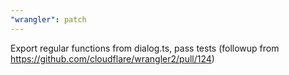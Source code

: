 ```yaml
---
"wrangler": patch
---
```


Export regular functions from dialog.ts, pass tests (followup from https://github.com/cloudflare/wrangler2/pull/124)
